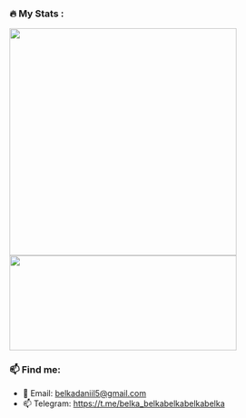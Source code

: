 ### :fire: My Stats :

<img width=400 src="![Anurag's GitHub stats](https://github-readme-stats.vercel.app/api?username=BelkovskiDaniil&show_icons=true&theme=github_dark)" /> <img height=167 width=400 src="https://github-readme-stats.vercel.app/api/top-langs/?username=BelkovskiDaniil&layout=compact&theme=github_dark" />

<!--<div style="display: flex; flex-direction: row;">
  <img class="img" src="https://github-readme-stats.vercel.app/api?username=BelkovskiDaniil&show_icons=true&theme=github_dark" />
  <img class="img" src="https://github-readme-stats.vercel.app/api/top-langs/?username=BelkovskiDaniil&layout=compact&theme=github_dark" />
</div>-->





<!--### :computer: Languages and tools:

<p align="left">
  <a href="https://skillicons.dev">
    <img src="https://skillicons.dev/icons?i=git,android,docker,c,c++, java, python, kotlin" />
  </a>
</p>

<div>
  <img src="https://github.com/devicons/devicon/blob/master/icons/java/java-original.svg" title="Java" alt="Java" width="40" height="40"/>&nbsp;
  <img src="https://github.com/devicons/devicon/blob/master/icons/kotlin/kotlin-original.svg" title="Kotlin" alt="Kotlin" width="40" height="40"/>&nbsp;
  <img src="https://github.com/devicons/devicon/blob/master/icons/cplusplus/cplusplus-original.svg" title="C++" alt="C++" width="40" height="40"/>&nbsp;
  <img src="https://github.com/devicons/devicon/blob/master/icons/c/c-original.svg" title="C" alt="C" width="40" height="40"/>&nbsp;
  <img src="https://github.com/devicons/devicon/blob/master/icons/python/python-original.svg" title="Python" alt="Python" width="40" height="40"/>&nbsp;
  <img src="https://github.com/devicons/devicon/blob/master/icons/android/android-original.svg" title="Android" alt="Android" width="40" height="40"/>&nbsp;
  <img src="https://github.com/devicons/devicon/blob/master/icons/gradle/gradle-plain.svg" title="Gradle" alt="Gradle" width="40" height="40"/>&nbsp;
  <img src="https://github.com/devicons/devicon/blob/master/icons/docker/docker-original.svg" title="Docker" alt="Docker" width="40" height="40"/>&nbsp;
</div>-->

### :mailbox: Find me:

- 📧 Email: belkadaniil5@gmail.com
- 📫 Telegram: [https://t.me/belka_belkabelkabelkabelka
](https://t.me/belka_belkabelkabelkabelka)
